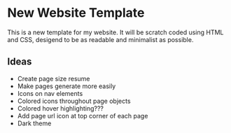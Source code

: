 # New Website Template

This is a new template for my website. It will be scratch coded using HTML and CSS, desigend to be as readable and minimalist as possible. 

## Ideas
 - Create page size resume
 - Make pages generate more easily
 - Icons on nav elements
 - Colored icons throughout page objects
 - Colored hover highlighting???
 - Add page url icon at top corner of each page
 - Dark theme
